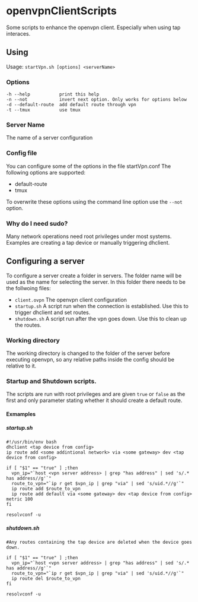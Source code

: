 # openvpnClientScripts
Some scripts to enhance the openvpn client. Especially when using tap interaces.

## Using
Usage: 
`startVpn.sh [options] <serverName>`

### Options
```
-h --help           print this help
-n --not            invert next option. Only works for options below
-d --default-route  add default route through vpn
-t --tmux           use tmux
```

### Server Name
The name of a server configuration

### Config file
You can configure some of the options in the file startVpn.conf
The following options are supported: 
 * default-route
 * tmux

To overwrite these options using the command line option use the `--not` option.

### Why do I need sudo?
Many network operations need root privileges under most systems.
Examples are creating a tap device or manually triggering dhclient.


## Configuring a server
To configure a server create a folder in servers. The folder name will be used as the name for selecting the server.
In this folder there needs to be the follwoing files:
  * `client.ovpn` The openvpn client configuration
  * `startup.sh` A script run when the connection is established. Use this to trigger dhclient and set routes.
  * `shutdown.sh` A script run after the vpn goes down. Use this to clean up the routes.

### Working directory
The working directory is changed to the folder of the server before executing openvpn, 
so any relative paths inside the config should be relative to it.

### Startup and Shutdown scripts.
The scripts are run with root privileges and are given `true` or `false` as the first and only parameter stating whether it should create a default route.

#### Exmamples
##### startup.sh

```
#!/usr/bin/env bash
dhclient <tap device from config>
ip route add <some addintional network> via <some gateway> dev <tap device from config>

if [ "$1" == "true" ] ;then
  vpn_ip="`host <vpn server address> | grep "has address" | sed 's/.* has address//g'`"
  route_to_vpn="`ip r get $vpn_ip | grep "via" | sed 's/uid.*//g'`"
  ip route add $route_to_vpn
  ip route add default via <some gateway> dev <tap device from config> metric 100
fi

resolvconf -u
```

##### shutdown.sh

```
#Any routes containing the tap device are deleted when the device goes down.

if [ "$1" == "true" ] ;then
  vpn_ip="`host <vpn server address> | grep "has address" | sed 's/.* has address//g'`"
  route_to_vpn="`ip r get $vpn_ip | grep "via" | sed 's/uid.*//g'`"
  ip route del $route_to_vpn
fi

resolvconf -u
```

